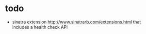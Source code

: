 # todo
- sinatra extension http://www.sinatrarb.com/extensions.html that includes a health check API

